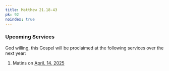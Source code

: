 ```yaml
---
title: Matthew 21.18-43
pk: 92
noindex: true
---
```


### Upcoming Services

God willing, this Gospel will be proclaimed at the following services over the next year:


1. Matins on [April, 14, 2025](https://orthocal.info/readings/gregorian/2025/04/14/)
